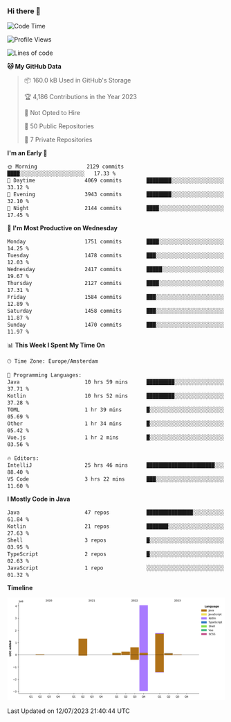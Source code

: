 ### Hi there 👋


<!--START_SECTION:waka-->
![Code Time](http://img.shields.io/badge/Code%20Time-3%2C352%20hrs%2040%20mins-blue)

![Profile Views](http://img.shields.io/badge/Profile%20Views-11-blue)

![Lines of code](https://img.shields.io/badge/From%20Hello%20World%20I%27ve%20Written-8.3%20million%20lines%20of%20code-blue)

**🐱 My GitHub Data** 

> 📦 160.0 kB Used in GitHub's Storage 
 > 
> 🏆 4,186 Contributions in the Year 2023
 > 
> 🚫 Not Opted to Hire
 > 
> 📜 50 Public Repositories 
 > 
> 🔑 7 Private Repositories 
 > 
**I'm an Early 🐤** 

```text
🌞 Morning                2129 commits        ████░░░░░░░░░░░░░░░░░░░░░   17.33 % 
🌆 Daytime                4069 commits        ████████░░░░░░░░░░░░░░░░░   33.12 % 
🌃 Evening                3943 commits        ████████░░░░░░░░░░░░░░░░░   32.10 % 
🌙 Night                  2144 commits        ████░░░░░░░░░░░░░░░░░░░░░   17.45 % 
```
📅 **I'm Most Productive on Wednesday** 

```text
Monday                   1751 commits        ████░░░░░░░░░░░░░░░░░░░░░   14.25 % 
Tuesday                  1478 commits        ███░░░░░░░░░░░░░░░░░░░░░░   12.03 % 
Wednesday                2417 commits        █████░░░░░░░░░░░░░░░░░░░░   19.67 % 
Thursday                 2127 commits        ████░░░░░░░░░░░░░░░░░░░░░   17.31 % 
Friday                   1584 commits        ███░░░░░░░░░░░░░░░░░░░░░░   12.89 % 
Saturday                 1458 commits        ███░░░░░░░░░░░░░░░░░░░░░░   11.87 % 
Sunday                   1470 commits        ███░░░░░░░░░░░░░░░░░░░░░░   11.97 % 
```


📊 **This Week I Spent My Time On** 

```text
🕑︎ Time Zone: Europe/Amsterdam

💬 Programming Languages: 
Java                     10 hrs 59 mins      █████████░░░░░░░░░░░░░░░░   37.71 % 
Kotlin                   10 hrs 52 mins      █████████░░░░░░░░░░░░░░░░   37.28 % 
TOML                     1 hr 39 mins        █░░░░░░░░░░░░░░░░░░░░░░░░   05.69 % 
Other                    1 hr 34 mins        █░░░░░░░░░░░░░░░░░░░░░░░░   05.42 % 
Vue.js                   1 hr 2 mins         █░░░░░░░░░░░░░░░░░░░░░░░░   03.56 % 

🔥 Editors: 
IntelliJ                 25 hrs 46 mins      ██████████████████████░░░   88.40 % 
VS Code                  3 hrs 22 mins       ███░░░░░░░░░░░░░░░░░░░░░░   11.60 % 
```

**I Mostly Code in Java** 

```text
Java                     47 repos            ███████████████░░░░░░░░░░   61.84 % 
Kotlin                   21 repos            ███████░░░░░░░░░░░░░░░░░░   27.63 % 
Shell                    3 repos             █░░░░░░░░░░░░░░░░░░░░░░░░   03.95 % 
TypeScript               2 repos             █░░░░░░░░░░░░░░░░░░░░░░░░   02.63 % 
JavaScript               1 repo              ░░░░░░░░░░░░░░░░░░░░░░░░░   01.32 % 
```



**Timeline**

![Lines of Code chart](https://raw.githubusercontent.com/powercasgamer/powercasgamer/master/assets/bar_graph.png)


 Last Updated on 12/07/2023 21:40:44 UTC
<!--END_SECTION:waka-->
